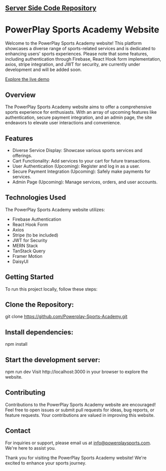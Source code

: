 
## [Server Side Code Repository](https://github.com/ajauni01/Sports-Academy-Server-Side)

# PowerPlay Sports Academy Website

Welcome to the PowerPlay Sports Academy website! This platform showcases a diverse range of sports-related services and is dedicated to enhancing users' sports experiences. Please note that some features, including authentication through Firebase, React Hook form implementation, axios, stripe integration, and JWT for security, are currently under development and will be added soon.

[Explore the live demo](https://powerplay-sports-academy.web.app/)

## Overview
The PowerPlay Sports Academy website aims to offer a comprehensive sports experience for enthusiasts. With an array of upcoming features like authentication, secure payment integration, and an admin page, the site endeavors to elevate user interactions and convenience.

## Features
-  Diverse Service Display: Showcase various sports services and offerings.
- Cart Functionality: Add services to your cart for future transactions.
- User Authentication (Upcoming): Register and log in as a user.
- Secure Payment Integration (Upcoming): Safely make payments for services.
- Admin Page (Upcoming): Manage services, orders, and user accounts.

## Technologies Used
The PowerPlay Sports Academy website utilizes:

- Firebase Authentication
- React Hook Form
- Axios
- Stripe (to be included)
- JWT for Security
- MERN Stack
- TanStack Query
- Framer Motion
- DaisyUI

## Getting Started
To run this project locally, follow these steps:

## Clone the Repository:
git clone https://github.com/Powerplay-Sports-Academy.git

## Install dependencies:
npm install

## Start the development server:
npm run dev
Visit http://localhost:3000 in your browser to explore the website.

## Contributing
Contributions to the PowerPlay Sports Academy website are encouraged! Feel free to open issues or submit pull requests for ideas, bug reports, or feature requests. Your contributions are valued in improving this website.

## Contact
For inquiries or support, please email us at info@powerplaysports.com. We're here to assist you.

Thank you for visiting the PowerPlay Sports Academy website! We're excited to enhance your sports journey.
